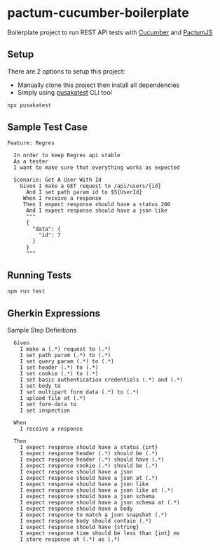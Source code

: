 # pactum-cucumber-boilerplate

Boilerplate project to run REST API tests with [Cucumber](https://cucumber.io) and [PactumJS](https://pactumjs.github.io)

## Setup

There are 2 options to setup this project:
- Manually clone this project then install all dependencies
- Simply using [pusakatest](https://www.npmjs.com/package/pusakatest) CLI tool
```bash
npx pusakatest
```

## Sample Test Case

```gherkin
Feature: Regres

  In order to keep Regres api stable
  As a tester
  I want to make sure that everything works as expected
  
  Scenario: Get A User With Id
    Given I make a GET request to /api/users/{id}
      And I set path param id to $S{UserId}
     When I receive a response
     Then I expect response should have a status 200
      And I expect response should have a json like
      """
      {
        "data": {
          "id": 7
        }
      }
      """
```

## Running Tests

```sh
npm run test
```

## Gherkin Expressions

Sample Step Definitions

```gherkin
  Given
    I make a (.*) request to (.*)
    I set path param (.*) to (.*)
    I set query param (.*) to (.*)
    I set header (.*) to (.*)
    I set cookie (.*) to (.*)
    I set basic authentication credentials (.*) and (.*)
    I set body to
    I set multipart form data (.*) to (.*)
    I upload file at (.*)
    I set form-data to
    I set inspection
  
  When
    I receive a response
  
  Then
    I expect response should have a status {int}
    I expect response header (.*) should be (.*)
    I expect response header (.*) should have (.*)
    I expect response cookie (.*) should be (.*)
    I expect response should have a json
    I expect response should have a json at (.*)
    I expect response should have a json like
    I expect response should have a json like at (.*)
    I expect response should have a json schema
    I expect response should have a json schema at (.*)
    I expect response should have a body
    I expect response to match a json snapshot (.*)
    I expect response body should contain (.*)
    I expect response should have {string}
    I expect response time should be less than {int} ms
    I store response at (.*) as (.*)
```
